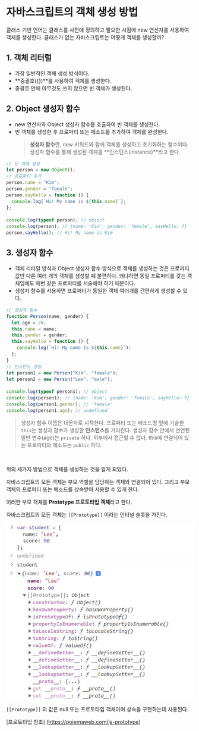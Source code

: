 # 자바스크립트의 객체 생성 방법

클래스 기반 언어는 클래스를 사전에 정의하고 필요한 시점에 new 연산자를 사용하여 객체를 생성한다.
클래스가 없는 자바스크립트는 어떻게 객체를 생성할까?

## 1. 객체 리터럴

- 가장 일반적인 객체 생성 방식이다.
- **중괄호({})**를 사용하여 객체를 생성한다.
- 중괄호 안에 아무것도 쓰지 않으면 빈 객체가 생성된다.

## 2. Object 생성자 함수

- new 연산자와 Object 생성자 함수를 호출하여 빈 객체를 생성한다.
- 빈 객체를 생성한 후 프로퍼티 또는 메소드를 추가하여 객체를 완성한다.
  > **생성자 함수**란, new 키워드와 함께 객체를 생성하고 초기화하는 함수이다. 생성자 함수를 통해 생성된 객체를 **인스턴스(instance)**라고 한다.

```js
// 빈 객체 생성
let person = new Object();
// 프로퍼티 추가
person.name = "Kim";
person.gender = "female";
person.sayHello = function () {
  console.log(`Hi! My name is ${this.name}`);
};

console.log(typeof person); // object
console.log(person); // {name: 'Kim', gender: 'female', sayHello: f}
person.sayHello(); // Hi! My name is Kim
```

## 3. 생성자 함수

- 객체 리터럴 방식과 Object 생성자 함수 방식으로 객체를 생성하는 것은 프로퍼티 값만 다른 여러 개의 객체를 생성할 때 불편하다. 왜냐하면 동일 프로퍼티를 갖는 객체임에도 매번 같은 프로퍼티를 서술해야 하기 때문이다.
- 생성자 함수를 사용하면 프로퍼티가 동일한 객체 여러개를 간편하게 생성할 수 있다.

```js
// 생성자 함수
function Person(name, gender) {
  let age = 26;
  this.name = name;
  this.gender = gender;
  this.sayHello = function () {
    console.log(`Hi! My name is ${this.name}`);
  };
}
// 인스턴스 생성
let person1 = new Person("Kim", "female");
let person2 = new Person("Lee", "male");

console.log(typeof person1); // object
console.log(person1); // {name: 'Kim', gender: 'female', sayHello: f}
console.log(person1.gender); // 'female'
console.log(person1.age); // undefined
```

> 생성자 함수 이름은 대문자로 시작한다.
> 프로퍼티 또는 메소드명 앞에 기술한 `this`는 생성자 함수가 생성할 **인스턴스**를 가리킨다.
> 생성자 함수 안에서 선언된 일반 변수(age)는 `private` 하다. 외부에서 접근할 수 없다.
> this에 연결되어 있는 프로퍼티와 메소드는 `public` 하다.

<br>

위의 세가지 방법으로 객체를 생성하는 것을 알게 되었다.

자바스크립트의 모든 객체는 부모 역할을 담당하는 객체와 연결되어 있다. 그리고 부모 객체의 프로퍼티 또는 메소드를 상속받아 사용할 수 있게 한다.

이러한 부모 객체를 **Prototype 프로토타입 객체**라고 한다.

자바스크립트의 모든 객체는 `[[Prototype]]` 이라는 인터널 슬롯을 가진다.

<img width="600" src="../Images/Prototype.JPG" alt="Prototype">

`[[Prototype]]` 의 값은 null 또는 프로토타입 객체이며 상속을 구현하는데 사용된다.


[프로토타입 참조] (https://poiemaweb.com/js-prototype)